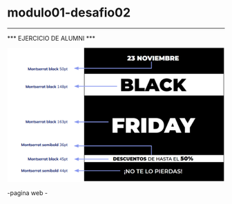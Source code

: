 # modulo01-desafio02
---
*** EJERCICIO DE ALUMNI ***

<img src="images/ejercicio.PNG">

-pagina web - 
